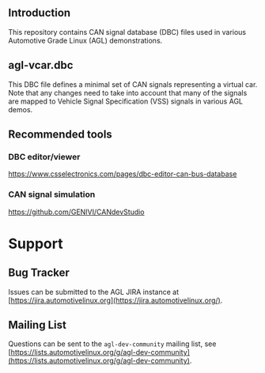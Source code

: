 ## Introduction

This repository contains CAN signal database (DBC) files used in various
Automotive Grade Linux (AGL) demonstrations.

## agl-vcar.dbc

This DBC file defines a minimal set of CAN signals representing a virtual car.
Note that any changes need to take into account that many of the signals are
mapped to Vehicle Signal Specification (VSS) signals in various AGL demos.


## Recommended tools

### DBC editor/viewer

https://www.csselectronics.com/pages/dbc-editor-can-bus-database

### CAN signal simulation

https://github.com/GENIVI/CANdevStudio

# Support

## Bug Tracker

Issues can be submitted to the AGL JIRA instance at
[https://jira.automotivelinux.org](https://jira.automotivelinux.org/).

## Mailing List

Questions can be sent to the `agl-dev-community` mailing list, see
[https://lists.automotivelinux.org/g/agl-dev-community](https://lists.automotivelinux.org/g/agl-dev-community).

